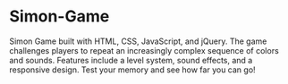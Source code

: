 # Simon-Game
Simon Game built with HTML, CSS, JavaScript, and jQuery. The game challenges players to repeat an increasingly complex sequence of colors and sounds. Features include a level system, sound effects, and a responsive design. Test your memory and see how far you can go!
